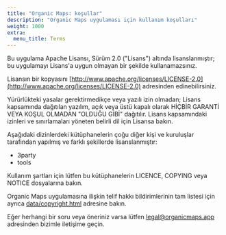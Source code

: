 ```yaml
---
title: "Organic Maps: koşullar"
description: "Organic Maps uygulaması için kullanım koşulları"
weight: 1000
extra:
  menu_title: Terms
---
```


Bu uygulama Apache Lisansı, Sürüm 2.0 ("Lisans") altında lisanslanmıştır;
bu uygulamayı Lisans'a uygun olmayan bir şekilde kullanamazsınız.

Lisansın bir kopyasını [http://www.apache.org/licenses/LICENSE-2.0](http://www.apache.org/licenses/LICENSE-2.0) adresinden edinebilirsiniz.

Yürürlükteki yasalar gerektirmedikçe veya yazılı izin olmadan;
Lisans kapsamında dağıtılan yazılım, açık veya üstü kapalı olarak HİÇBİR GARANTİ
VEYA KOŞUL OLMADAN "OLDUĞU GİBİ" dağıtılır. Lisans kapsamındaki izinleri ve
sınırlamaları yöneten belirli dil için Lisansa bakın.

Aşağıdaki dizinlerdeki kütüphanelerin çoğu diğer kişi ve
kuruluşlar tarafından yapılmış ve farklı şekillerde lisanslanmıştır:

- 3party
- tools

Kullanım şartları için lütfen bu kütüphanelerin LICENCE, COPYING veya NOTICE dosyalarına bakın.

Organic Maps uygulamasına ilişkin telif hakkı bildirimlerinin tam listesi için ayrıca
[data/copyright.html](https://github.com/organicmaps/organicmaps/blob/master/data/copyright.html) adresine bakın.

Eğer herhangi bir soru veya öneriniz varsa lütfen [legal@organicmaps.app](mailto:legal@organicmaps.app) adresinden bizimle iletişime geçin.
